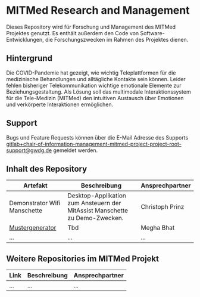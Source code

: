 # MITMed Research and Management

Dieses Repository wird für Forschung und Management des MITMed Projektes genutzt. Es enthält außerdem den Code von Software-Entwicklungen, die Forschungszwecken im Rahmen des Projektes dienen. 

## Hintergrund

Die COVID-Pandemie hat gezeigt, wie wichtig Teleplattformen für die medizinische Behandlungen und alltägliche Kontakte sein können. Leider fehlen bisheriger Telekommunikation wichtige emotionale Elemente zur Beziehungsgestaltung. Als Lösung soll das multimodale Interaktionssystem für die Tele-Medizin (MITMed) den intuitiven Austausch über Emotionen und verkörperte Interaktionen ermöglichen.

## Support

Bugs und Feature Requests können über die E-Mail Adresse des Supports gitlab+chair-of-information-management-mitmed-project-project-root-support@gwdg.de gemeldet werden.


## Inhalt des Repository

Artefakt | Beschreibung | Ansprechpartner
-------- | -------- | --------
Demonstrator Wifi Manschette   | Desktop-Applikation zum Ansteuern der MitAssist Manschette zu Demo-Zwecken.   | Christoph Prinz
[Mustergenerator](./Mustergenerator)   | Tbd   | Megha Bhat
...   | ...   | ...



## Weitere Repositories im MITMed Projekt

Link | Beschreibung | Ansprechpartner
-------- | -------- | --------
...   | ...   | ...
